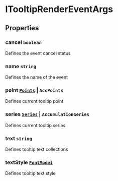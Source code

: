 # ITooltipRenderEventArgs

## Properties

### cancel `boolean`

Defines the event cancel status

### name `string`

Defines the name of the event

### point [`Points`](./api-points.html) &#124;  `AccPoints`

Defines current tooltip point

### series [`Series`](./api-series.html) &#124;  `AccumulationSeries`

Defines current tooltip series

### text `string`

Defines tooltip text collections

### textStyle [`FontModel`](./api-fontModel.html)

Defines tooltip text style
